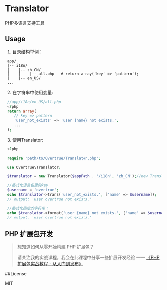 Translator
==========

PHP多语言支持工具

## Usage
 1. 目录结构举例：

```shell
 app/
 |-- i18n/
 |    |-- zh_CN/
 |    |    |-- all.php   # return array('key' => 'pattern');
 |    |-- en_US/
 ...
```

 2. 在字符串中使用变量:

```php
 //app/i18n/en_US/all.php
 <?php
 return array(
    // key => pattern
    'user_not_exists' => 'user {name} not exists.',
    ...
 );
 ```

 3. 使用Translator:

```php
 <?php
 
 require 'path/to/Overtrue/Translator.php';

 use Overtrue\Translator;

 $translator = new Translator($appPath . '/i18n', 'zh_CN');//new Translator(语言包目录, 当前语言名)

 //格式化语言包里的key
 $username = 'overtrue';
 echo $translator->trans('user_not_exists.', ['name' => $username]);
 // output: 'user overtrue not exists.'

 //格式化指定的字符串：
 echo $translator->format('user {name} not exists.', ['name' => $username]);
 // output: 'user overtrue not exists.'

```

## PHP 扩展包开发

> 想知道如何从零开始构建 PHP 扩展包？
>
> 请关注我的实战课程，我会在此课程中分享一些扩展开发经验 —— [《PHP 扩展包实战教程 - 从入门到发布》](https://learnku.com/courses/creating-package)

##License

MIT
